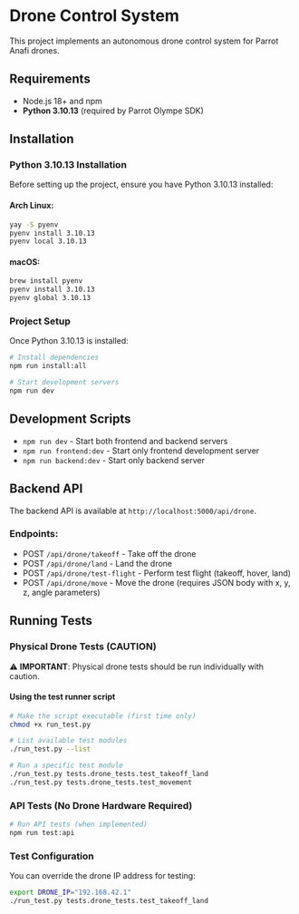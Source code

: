 # Drone Control System

This project implements an autonomous drone control system for Parrot Anafi drones.

## Requirements

- Node.js 18+ and npm
- **Python 3.10.13** (required by Parrot Olympe SDK)

## Installation

### Python 3.10.13 Installation

Before setting up the project, ensure you have Python 3.10.13 installed:

#### Arch Linux:
```bash
yay -S pyenv
pyenv install 3.10.13
pyenv local 3.10.13
```

#### macOS:
```bash
brew install pyenv
pyenv install 3.10.13
pyenv global 3.10.13
```

### Project Setup

Once Python 3.10.13 is installed:

```bash
# Install dependencies
npm run install:all

# Start development servers
npm run dev
```

## Development Scripts

- `npm run dev` - Start both frontend and backend servers
- `npm run frontend:dev` - Start only frontend development server
- `npm run backend:dev` - Start only backend server

## Backend API

The backend API is available at `http://localhost:5000/api/drone`.

### Endpoints:

- POST `/api/drone/takeoff` - Take off the drone
- POST `/api/drone/land` - Land the drone
- POST `/api/drone/test-flight` - Perform test flight (takeoff, hover, land)
- POST `/api/drone/move` - Move the drone (requires JSON body with x, y, z, angle parameters)

## Running Tests

### Physical Drone Tests (CAUTION)

⚠️ **IMPORTANT**: Physical drone tests should be run individually with caution.

#### Using the test runner script

```bash
# Make the script executable (first time only)
chmod +x run_test.py

# List available test modules
./run_test.py --list

# Run a specific test module
./run_test.py tests.drone_tests.test_takeoff_land
./run_test.py tests.drone_tests.test_movement
```

### API Tests (No Drone Hardware Required)

```bash
# Run API tests (when implemented)
npm run test:api
```

### Test Configuration

You can override the drone IP address for testing:

```bash
export DRONE_IP="192.168.42.1"
./run_test.py tests.drone_tests.test_takeoff_land
```
